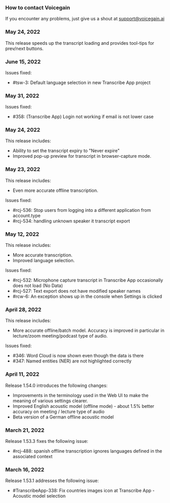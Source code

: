 ### How to contact Voicegain

If you encounter any problems, just give us a shout at support@voicegain.ai

### May 24, 2022

This release speeds up the transcript loading and provides tool-tips for prev/next buttons.

### June 15, 2022

Issues fixed:
* #tsw-3: Default language selection in new Transcribe App project

### May 31, 2022

Issues fixed:
* #358: (Transcribe App) Login not working if email is not lower case

### May 24, 2022

This release includes:
* Ability to set the transcript expiry to "Never expire"
* Improved pop-up preview for transcript in browser-capture mode.

### May 23, 2022

This release includes:
* Even more accurate offline transcription.

Issues fixed:
* #rcj-536: Stop users from logging into a different application from account.type
* #rcj-534: handling unknown speaker it transcript export

### May 12, 2022

This release includes:
* More accurate transcription.
* Improved language selection.

Issues fixed:
* #rcj-532: Microphone capture transcript in Transcribe App occasionally does not load (No Data)
* #rcj-527: Text export does not have modified speaker names
* #rcw-6: An exception shows up in the console when Settings is clicked

### April 28, 2022

This release includes:
* More accurate offline/batch model. Accuracy is improved in particular in lecture/zoom meeting/podcast type of audio.

Issues fixed:
* #346: Word Cloud is now shown even though the data is there 
* #347: Named entities (NER) are not highlighted correctly 

### April 11, 2022

Release 1.54.0 introduces the following changes:
* Improvements in the terminology used in the Web UI to make the meaning of various settings clearer.
* Improved English acoustic model (offline mode) - about 1.5% better accuracy on meeting / lecture type of audio
* Beta version of a German offline acoustic model

### March 21, 2022

Release 1.53.3 fixes the following issue:
* #rcj-488: spanish offline transcription ignores languages defined in the associated context

### March 16, 2022

Release 1.53.1 addresses the following issue:
* #TranscribeApp-338: Fix countries images icon at Transcribe App - Acoustic model selection
































 













































